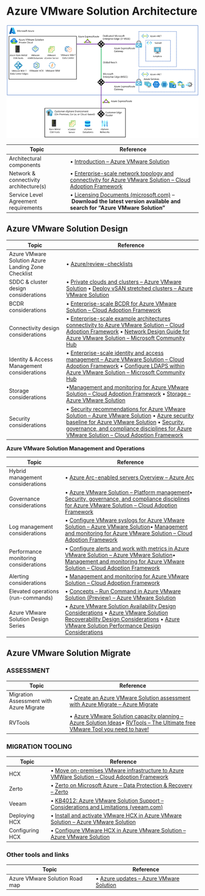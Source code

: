 # Azure VMware Solution Architecture

![Azure VMware Solution Architecture](./media/avs_architecture_overview.png)

| Topic | Reference |
| ---    |  --- |
| Architectural components | • [Introduction – Azure VMware Solution](https://learn.microsoft.com/azure/azure-vmware/introduction) |
| Network & connectivity architecture(s) | • [Enterprise-scale network topology and connectivity for Azure VMware Solution – Cloud Adoption Framework](https://learn.microsoft.com/azure/cloud-adoption-framework/scenarios/azure-vmware/eslz-network-topology-connectivity) |
| Service Level Agreement requirements | • [Licensing Documents (microsoft.com)](https://www.microsoft.com/licensing/docs/view/Service-Level-Agreements-SLA-for-Online-Services?lang=1) – **Download the latest version available and search for “Azure VMware Solution”** |

## Azure VMware Solution Design

| **Topic**                                          | **Reference**                                                                                                                                                                                                                                                                                                                                                                                                                                                                                                                                                                                                                      |
|-----------------|-------------------------------------------------------|
| Azure VMware Solution Azure Landing Zone Checklist | • [Azure/review-checklists](https://github.com/Azure/review-checklists)                                                                                                                                                                                                                                                                                                                                                                                                                                                                                                                                                               |
| SDDC & cluster design considerations               | • [Private clouds and clusters – Azure VMware Solution](https://learn.microsoft.com/azure/azure-vmware/concepts-private-clouds-clusters) • [Deploy vSAN stretched clusters – Azure VMware Solution](https://learn.microsoft.com/azure/azure-vmware/deploy-vsan-stretched-clusters)                                                                                                                                                                                                                                                                                                                                        |
| BCDR considerations                                | • [Enterprise-scale BCDR for Azure VMware Solution – Cloud Adoption Framework](https://learn.microsoft.com/azure/cloud-adoption-framework/scenarios/azure-vmware/eslz-business-continuity-and-disaster-recovery)                                                                                                                                                                                                                                                                                                                                                                                                                |
| Connectivity design considerations                 | • [Enterprise-scale example architectures connectivity to Azure VMware Solution – Cloud Adoption Framework](https://learn.microsoft.com/azure/cloud-adoption-framework/scenarios/azure-vmware/example-architectures) • [Network Design Guide for Azure VMware Solution – Microsoft Community Hub](https://techcommunity.microsoft.com/t5/itops-talk-blog/network-design-guide-for-azure-vmware-solution/ba-p/3832546)                                                                                                                                                                                                           |
| Identity & Access Management considerations        | • [Enterprise-scale identity and access management – Azure VMware Solution – Cloud Adoption Framework](https://learn.microsoft.com/azure/cloud-adoption-framework/scenarios/azure-vmware/eslz-identity-and-access-management) • [Configure LDAPS within Azure VMware Solution – Microsoft Community Hub](https://techcommunity.microsoft.com/t5/fasttrack-for-azure/configure-ldaps-within-azure-vmware-solution/ba-p/3725759)                                                                                                                                                                                                  |
| Storage considerations                             | •[Management and monitoring for Azure VMware Solution – Cloud Adoption Framework](https://learn.microsoft.com/azure/cloud-adoption-framework/scenarios/azure-vmware/eslz-management-and-monitoring#storage-considerations) • [Storage – Azure VMware Solution](https://learn.microsoft.com/azure/azure-vmware/concepts-storage)                                                                                                                                                                                                                                                                                           |
| Security considerations                            | • [Security recommendations for Azure VMware Solution – Azure VMware Solution](https://learn.microsoft.com/azure/azure-vmware/concepts-security-recommendations) • [Azure security baseline for Azure VMware Solution](https://learn.microsoft.com/security/benchmark/azure/baselines/azure-vmware-solution-security-baseline?toc=%2Fazure%2Fazure-vmware%2Ftoc.json) • [Security, governance, and compliance disciplines for Azure VMware Solution – Cloud Adoption Framework](https://learn.microsoft.com/azure/cloud-adoption-framework/scenarios/azure-vmware/eslz-security-governance-and-compliance#security) |

**Azure VMware Solution Management and Operations**

| **Topic**                             | **Reference**                                                                                                                                                                                                                                                                                                                                                                                                                                                                                                                                                                                  |
|----------------|--------------------------------------------------------|
| Hybrid management considerations      | • [Azure Arc-enabled servers Overview – Azure Arc](https://learn.microsoft.com/azure/azure-arc/servers/overview)                                                                                                                                                                                                                                                                                                                                                                                                                                                                         |
| Governance considerations             | • [Azure VMware Solution – Platform management](https://learn.microsoft.com/azure/azure-vmware/faq#how-often-is-the-vmware-solution-software--esxi--vcenter-server--nsx-t-data-center--patched--updated--or-upgraded-in-the-azure-vmware-solution-private-cloud)• [Security, governance, and compliance disciplines for Azure VMware Solution – Cloud Adoption Framework](https://learn.microsoft.com/azure/cloud-adoption-framework/scenarios/azure-vmware/eslz-security-governance-and-compliance#governance)                                                                    |
| Log management considerations         | • [Configure VMware syslogs for Azure VMware Solution – Azure VMware Solution](https://learn.microsoft.com/azure/azure-vmware/configure-vmware-syslogs)• [Management and monitoring for Azure VMware Solution – Cloud Adoption Framework](https://learn.microsoft.com/azure/cloud-adoption-framework/scenarios/azure-vmware/eslz-management-and-monitoring#azure-tooling-recommendations)                                                                                                                                                                                          |
| Performance monitoring considerations | • [Configure alerts and work with metrics in Azure VMware Solution – Azure VMware Solution](https://learn.microsoft.com/azure/azure-vmware/configure-alerts-for-azure-vmware-solution)• [Management and monitoring for Azure VMware Solution – Cloud Adoption Framework](https://learn.microsoft.com/azure/cloud-adoption-framework/scenarios/azure-vmware/eslz-management-and-monitoring#azure-tooling-recommendations)                                                                                                                                                           |
| Alerting considerations               | • [Management and monitoring for Azure VMware Solution – Cloud Adoption Framework](https://learn.microsoft.com/azure/cloud-adoption-framework/scenarios/azure-vmware/eslz-management-and-monitoring#azure-tooling-recommendations)                                                                                                                                                                                                                                                                                                                                                       |
| Elevated operations (run-commands)    | • [Concepts – Run Command in Azure VMware Solution (Preview) – Azure VMware Solution](https://learn.microsoft.com/azure/azure-vmware/concepts-run-command)                                                                                                                                                                                                                                                                                                                                                                                                                               |
| Azure VMware Solution Design Series   | • [Azure VMware Solution Availability Design Considerations](https://techcommunity.microsoft.com/t5/azure-migration-and/azure-vmware-solution-availability-design-considerations/ba-p/3682915) • [Azure VMware Solution Recoverability Design Considerations](https://techcommunity.microsoft.com/t5/azure-migration-and/azure-vmware-solution-recoverability-design-considerations/ba-p/3746509) • [Azure VMware Solution Performance Design Considerations](https://techcommunity.microsoft.com/t5/azure-migration-and/azure-vmware-solution-performance-design-considerations/ba-p/3903291) |

## Azure VMware Solution Migrate

### ASSESSMENT

| **Topic**                               | **Reference**                                                                                                                                                                                                                                                                                                  |
|-------------------|-----------------------------------------------------|
| Migration Assessment with Azure Migrate | • [Create an Azure VMware Solution assessment with Azure Migrate – Azure Migrate](https://learn.microsoft.com/azure/migrate/how-to-create-azure-vmware-solution-assessment)                                                                                                                              |
| RVTools                                 | • [Azure VMware Solution capacity planning – Azure Solution Ideas](https://learn.microsoft.com/azure/architecture/solution-ideas/articles/azure-vmware-solution-foundation-capacity#discovery)• [RVTools – The Ultimate free VMware Tool you need to have!](https://www.youtube.com/watch?v=2A-fOuNQWKc) |

### MIGRATION TOOLING

| **Topic**       | **Reference**                                                                                                                                                                                                                   |
|-------------|-----------------------------------------------------------|
| HCX             | • [Move on-premises VMware infrastructure to Azure VMWare Solution – Cloud Adoption Framework](https://learn.microsoft.com/azure/cloud-adoption-framework/migrate/azure-best-practices/contoso-migration-vmware-to-azure) |
| Zerto           | • [Zerto on Microsoft Azure – Data Protection & Recovery – Zerto](https://www.zerto.com/solutions/use-cases/cloud/microsoft-azure/)                                                                                             |
| Veeam           | • [KB4012: Azure VMware Solution Support – Considerations and Limitations (veeam.com)](https://www.veeam.com/kb4012)                                                                                                            |
| Deploying HCX   | • [Install and activate VMware HCX in Azure VMware Solution – Azure VMware Solution](https://learn.microsoft.com/azure/azure-vmware/install-vmware-hcx)                                                                   |
| Configuring HCX | • [Configure VMware HCX in Azure VMware Solution – Azure VMware Solution](https://learn.microsoft.com/azure/azure-vmware/configure-vmware-hcx)                                                                            |

### Other tools and links

| **Topic**                      | **Reference**                                                                                                               |
|---------------------------------|---------------------------------------|
| Azure VMware Solution Road map | • [Azure updates – Azure VMware Solution](https://azure.microsoft.com/updates/?query=%22azure%20vmware%20solution%22) |
